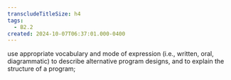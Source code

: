 ```yaml
---
transcludeTitleSize: h4
tags:
  - B2.2
created: 2024-10-07T06:37:01.000-0400
---
```

use appropriate vocabulary and mode of expression (i.e., written, oral, diagrammatic) to describe alternative program designs, and to explain the structure of a program;